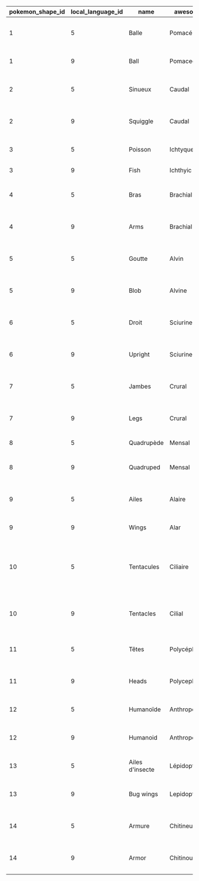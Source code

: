 | pokemon_shape_id | local_language_id |      name       |   awesome_name    |                         description                          |
|------------------|-------------------|-----------------|-------------------|--------------------------------------------------------------|
| 1                | 5                 | Balle           | Pomacé            | Pokémon constitués uniquement d'une tête                     |
| 1                | 9                 | Ball            | Pomaceous         | Pokémon consisting of only a head                            |
| 2                | 5                 | Sinueux         | Caudal            | Pokémon avec un corps serpentin                              |
| 2                | 9                 | Squiggle        | Caudal            | Pokémon with serpentine bodies                               |
| 3                | 5                 | Poisson         | Ichtyque          | Pokémon disposant de nageoires                               |
| 3                | 9                 | Fish            | Ichthyic          | Pokémon with fins                                            |
| 4                | 5                 | Bras            | Brachial          | Pokémon constitués d'une tête et de bras                     |
| 4                | 9                 | Arms            | Brachial          | Pokémon consisting of a head and arms                        |
| 5                | 5                 | Goutte          | Alvin             | Pokémon constitués d'une tête et d'un corps                  |
| 5                | 9                 | Blob            | Alvine            | Pokémon consisting of a head and a base                      |
| 6                | 5                 | Droit           | Sciurine          | Pokémon bipèdes disposant d'une queue                        |
| 6                | 9                 | Upright         | Sciurine          | Pokémon with a bipedal, tailed form                          |
| 7                | 5                 | Jambes          | Crural            | Pokémon constitués d'une tête et de jambes                   |
| 7                | 9                 | Legs            | Crural            | Pokémon consisting of a head and legs                        |
| 8                | 5                 | Quadrupède      | Mensal            | Pokémon quadrupèdes                                          |
| 8                | 9                 | Quadruped       | Mensal            | Pokémon with a quadruped body                                |
| 9                | 5                 | Ailes           | Alaire            | Pokémon avec une seule paire d'aile                          |
| 9                | 9                 | Wings           | Alar              | Pokémon with a single pair of wings                          |
| 10               | 5                 | Tentacules      | Ciliaire          | Pokémon avec des tentacules ou possédant de multiples pattes |
| 10               | 9                 | Tentacles       | Cilial            | Pokémon with tentacles or a multiped body                    |
| 11               | 5                 | Têtes           | Polycéphale       | Pokémon avec un corps multiple                               |
| 11               | 9                 | Heads           | Polycephalic      | Pokémon consisting of multiple bodies                        |
| 12               | 5                 | Humanoïde       | Anthropomorphique | Pokémon bipèdes sans queue                                   |
| 12               | 9                 | Humanoid        | Anthropomorphic   | Pokémon with a bipedal, tailless form                        |
| 13               | 5                 | Ailes d'insecte | Lépidoptère       | Pokémon avec deux paires d'ailes                             |
| 13               | 9                 | Bug wings       | Lepidopterous     | Pokémon with two or more pairs of wings                      |
| 14               | 5                 | Armure          | Chitineux         | Pokémon avec un corps insectoïde                             |
| 14               | 9                 | Armor           | Chitinous         | Pokémon with an insectoid body                               |
